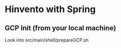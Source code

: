# Hinvento with Spring

## GCP Init (from your local machine)

Look into src/main/shell/prepareGCP.sh